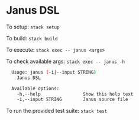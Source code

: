 # Janus DSL

To setup: `stack setup`

To build: `stack build`

To execute: `stack exec -- janus <args>`

To check available args: `stack exec -- janus -h`

```bash
  Usage: janus (-i|--input STRING)
    Janus DSL

  Available options:
    -h,--help                Show this help text
    -i,--input STRING        Janus source file
```

To run the provided test suite: `stack test`

